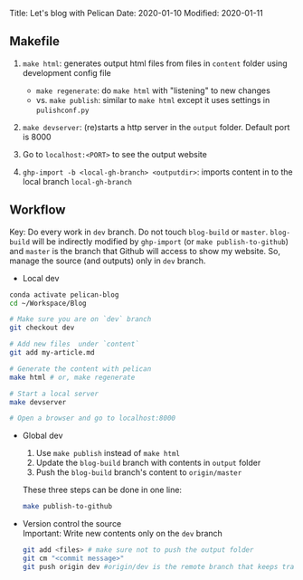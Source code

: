 Title: Let's blog with Pelican
Date: 2020-01-10
Modified: 2020-01-11

## Makefile
1. `make html`: generates output html files from files in `content` folder using
development config file
    - `make regenerate`: do `make html` with "listening" to new changes
    - vs. `make publish`: similar to `make html` except it uses settings in `pulishconf.py`
 
2. `make devserver`: (re)starts a http server in the `output` folder. Default port is 8000
3. Go to `localhost:<PORT>` to see the output website
4. `ghp-import -b <local-gh-branch> <outputdir>`: imports content in <output> to 
the local branch `local-gh-branch`

## Workflow
Key: Do every work in `dev` branch. Do not touch `blog-build` or `master`. 
`blog-build` will be indirectly modified by `ghp-import` (or `make publish-to-github`)
and `master` is the branch that Github will access to show my website. 
So, manage the source (and outputs) only in `dev` branch.

- Local dev
```bash
conda activate pelican-blog
cd ~/Workspace/Blog

# Make sure you are on `dev` branch
git checkout dev

# Add new files  under `content`
git add my-article.md

# Generate the content with pelican
make html # or, make regenerate 

# Start a local server 
make devserver

# Open a browser and go to localhost:8000
```

- Global dev  
    1. Use `make publish` instead of `make html`
    2. Update the `blog-build` branch with contents in `output` folder
    3. Push the `blog-build` branch's content to `origin/master`
    
    These three steps can be done in one line: 
    ```bash
    make publish-to-github
    ```
   
- Version control the source  
  Important: Write new contents only on the `dev` branch
    ```bash
    git add <files> # make sure not to push the output folder
    git cm "<commit message>"
    git push origin dev #origin/dev is the remote branch that keeps track of blog sources
    ```


